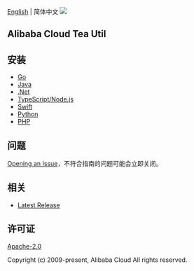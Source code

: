 [English](README.md) | 简体中文
![](https://aliyunsdk-pages.alicdn.com/icons/AlibabaCloud.svg)

## Alibaba Cloud Tea Util

## 安装

- [Go](./golang/README-CN.md)
- [Java](./java/README-CN.md)
- [.Net](./csharp/README-CN.md)
- [TypeScript/Node.js](./ts/README-CN.md)
- [Swift](./swift/README-CN.md)
- [Python](./python/README-CN.md)
- [PHP](./php/README-CN.md)

## 问题

[Opening an Issue](https://github.com/aliyun/tea-util/issues/new)，不符合指南的问题可能会立即关闭。

## 相关

- [Latest Release](https://github.com/aliyun/tea-util)

## 许可证

[Apache-2.0](http://www.apache.org/licenses/LICENSE-2.0)

Copyright (c) 2009-present, Alibaba Cloud All rights reserved.
